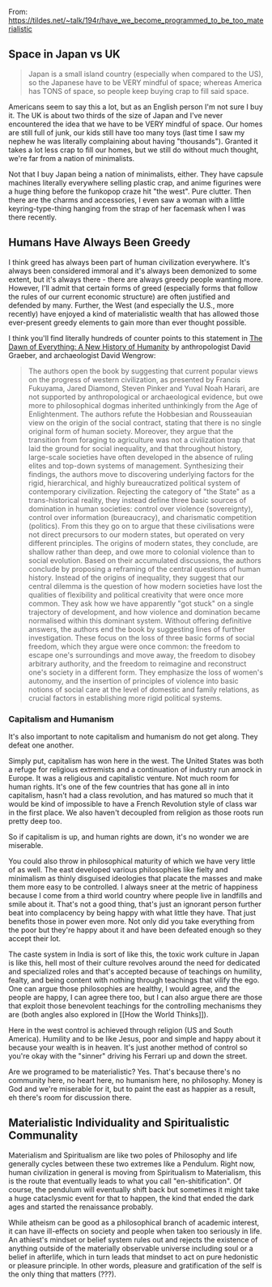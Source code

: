 From: https://tildes.net/~talk/194r/have_we_become_programmed_to_be_too_materialistic

## Space in Japan vs UK

> Japan is a small island country (especially when compared to the US), so the Japanese have to be VERY mindful of space; whereas America has TONS of space, so people keep buying crap to fill said space.

Americans seem to say this a lot, but as an English person I'm not sure I buy it. The UK is about two thirds of the size of Japan and I've never encountered the idea that we have to be VERY mindful of space. Our homes are still full of junk, our kids still have too many toys (last time I saw my nephew he was literally complaining about having "thousands"). Granted it takes a lot less crap to fill our homes, but we still do without much thought, we're far from a nation of minimalists.

Not that I buy Japan being a nation of minimalists, either. They have capsule machines literally everywhere selling plastic crap, and anime figurines were a huge thing before the funkopop craze hit "the west". Pure clutter. Then there are the charms and accessories, I even saw a woman with a little keyring-type-thing hanging from the strap of her facemask when I was there recently.

## Humans Have Always Been Greedy

I think greed has always been part of human civilization everywhere. It's always been considered immoral and it's always been demonized to some extent, but it's always there - there are always greedy people wanting more. However, I'll admit that certain forms of greed (especially forms that follow the rules of our current economic structure) are often justified and defended by many. Further, the West (and especially the U.S., more recently) have enjoyed a kind of materialistic wealth that has allowed those ever-present greedy elements to gain more than ever thought possible.

I think you'll find literally hundreds of counter points to this statement in [The Dawn of Everything: A New History of Humanity](https://en.m.wikipedia.org/wiki/The_Dawn_of_Everything) by anthropologist David Graeber, and archaeologist David Wengrow: 

> The authors open the book by suggesting that current popular views on the progress of western civilization, as presented by Francis Fukuyama, Jared Diamond, Steven Pinker and Yuval Noah Harari, are not supported by anthropological or archaeological evidence, but owe more to philosophical dogmas inherited unthinkingly from the Age of Enlightenment. The authors refute the Hobbesian and Rousseauian view on the origin of the social contract, stating that there is no single original form of human society. Moreover, they argue that the transition from foraging to agriculture was not a civilization trap that laid the ground for social inequality, and that throughout history, large-scale societies have often developed in the absence of ruling elites and top-down systems of management.
> Synthesizing their findings, the authors move to discovering underlying factors for the rigid, hierarchical, and highly bureaucratized political system of contemporary civilization. Rejecting the category of "the State" as a trans-historical reality, they instead define three basic sources of domination in human societies: control over violence (sovereignty), control over information (bureaucracy), and charismatic competition (politics). From this they go on to argue that these civilisations were not direct precursors to our modern states, but operated on very different principles. The origins of modern states, they conclude, are shallow rather than deep, and owe more to colonial violence than to social evolution.
> Based on their accumulated discussions, the authors conclude by proposing a reframing of the central questions of human history. Instead of the origins of inequality, they suggest that our central dilemma is the question of how modern societies have lost the qualities of flexibility and political creativity that were once more common. They ask how we have apparently "got stuck" on a single trajectory of development, and how violence and domination became normalised within this dominant system. Without offering definitive answers, the authors end the book by suggesting lines of further investigation. These focus on the loss of three basic forms of social freedom, which they argue were once common: the freedom to escape one's surroundings and move away, the freedom to disobey arbitrary authority, and the freedom to reimagine and reconstruct one's society in a different form. They emphasize the loss of women's autonomy, and the insertion of principles of violence into basic notions of social care at the level of domestic and family relations, as crucial factors in establishing more rigid political systems.

### Capitalism and Humanism

It's also important to note capitalism and humanism do not get along. They defeat one another.

Simply put, capitalism has won here in the west. The United States was both a refuge for religious extremists and a continuation of industry run amock in Europe. It was a religious and capitalistic venture. Not much room for human rights. It's one of the few countries that has gone all in into capitalism, hasn't had a class revolution, and has matured so much that it would be kind of impossible to have a French Revolution style of class war in the first place. We also haven't decoupled from religion as those roots run pretty deep too.

So if capitalism is up, and human rights are down, it's no wonder we are miserable.

You could also throw in philosophical maturity of which we have very little of as well. The east developed various philosophies like fielty and minimalism as thinly disguised ideologies that placate the masses and make them more easy to be controlled. I always sneer at the metric of happiness because I come from a third world country where people live in landfills and smile about it. That's not a good thing, that's just an ignorant person further beat into complacency by being happy with what little they have. That just benefits those in power even more. Not only did you take everything from the poor but they're happy about it and have been defeated enough so they accept their lot.

The caste system in India is sort of like this, the toxic work culture in Japan is like this, hell most of their culture revolves around the need for dedicated and specialized roles and that's accepted because of teachings on humility, fealty, and being content with nothing through teachings that vilify the ego. One can argue those philosophies are healthy, I would agree, and the people are happy, I can agree there too, but I can also argue there are those that exploit those benevolent teachings for the controlling mechanisms they are (both angles also explored in [[How the World Thinks]]).

Here in the west control is achieved through religion (US and South America). Humility and to be like Jesus, poor and simple and happy about it because your wealth is in heaven. It's just another method of control so you're okay with the "sinner" driving his Ferrari up and down the street.

Are we programed to be materialistic? Yes. That's because there's no community here, no heart here, no humanism here, no philosophy. Money is God and we're miserable for it, but to paint the east as happier as a result, eh there's room for discussion there.

## Materialistic Individuality and Spiritualistic Communality

Materialism and Spiritualism are like two poles of Philosophy and life generally cycles between these two extremes like a Pendulum. Right now, human civilization in general is moving from Spiritualism to Materialism, this is the route that eventually leads to what you call "en-shitification". Of course, the pendulum will eventually shift back but sometimes it might take a huge cataclysmic event for that to happen, the kind that ended the dark ages and started the renaissance probably.

While atheism can be good as a philosophical branch of academic interest, it can have ill-effects on society and people when taken too seriously in life. An athiest's mindset or belief system rules out and rejects the existence of anything outside of the materially observable universe including soul or a belief in afterlife, which in turn leads that mindset to act on pure hedonistic or pleasure principle. In other words, pleasure and gratification of the self is the only thing that matters (???).
